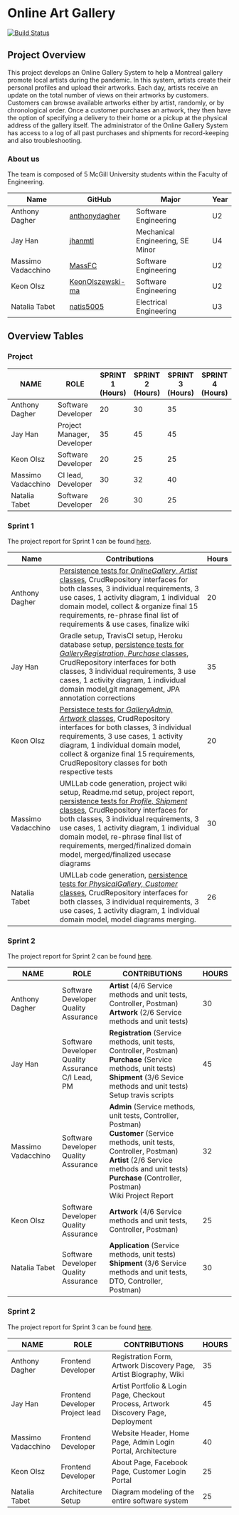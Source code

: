 # Online Art Gallery
[![Build Status](https://travis-ci.com/McGill-ECSE321-Fall2020/project-group-07.svg?token=uVygPvq8RcZYse4EpgeN&branch=master)](https://travis-ci.com/McGill-ECSE321-Fall2020/project-group-07)

## Project Overview
This project develops an Online Gallery System to help a Montreal gallery promote local artists during the pandemic. In this system, artists create their personal profiles and upload their artworks. Each day, artists receive an update on the total number of views on their artworks by customers. Customers can browse available artworks either by artist, randomly, or by chronological order. Once a customer purchases an artwork, they then have the option of specifying a delivery to their home or a pickup at the physical address of the gallery itself. The administrator of the Online Gallery System has access to a log of all past purchases and shipments for record-keeping and also troubleshooting.

### About us
The team is composed of 5 McGill University students within the Faculty of Engineering.

| Name | GitHub | Major | Year |
| ------------- | ------------- | ------------- | ------------- |
|Anthony Dagher | [anthonydagher](https://github.com/anthonydagher) | Software Engineering | U2 |
|Jay Han | [jhanmtl](https://github.com/jhanmtl) | Mechanical Engineering, SE Minor | U4 |
|Massimo Vadacchino  | [MassFC](https://github.com/MassFC) | Software Engineering | U2 |
|Keon Olsz| [KeonOlszewski-ma](https://github.com/KeonOlszewski) | Software Engineering | U2 |
|Natalia Tabet | [natis5005](https://github.com/natis5005) | Electrical Engineering | U3 |

## Overview Tables
### Project
| NAME                   | ROLE |  SPRINT 1 (Hours) | SPRINT 2 (Hours) | SPRINT 3 (Hours) | SPRINT 4 (Hours)|
|------------------------|------|-----------|----------|----------|----------|
| Anthony Dagher         | Software Developer       | 20  |  30 | 35  |          |
| Jay Han                |Project Manager, Developer| 35  |  45 |  45 |          |
| Keon Olsz              | Software Developer       | 20 |  25 | 25  |          |
| Massimo Vadacchino     | CI lead, Developer       | 30  |  32 |  40  |          |
| Natalia Tabet          | Software Developer       | 26  |   30 |  25 |          |

### Sprint 1

The project report for Sprint 1 can be found [here](https://github.com/McGill-ECSE321-Fall2020/project-group-07/wiki/Project-Report-(Sprint-1)).

| Name | Contributions | Hours |
| ------------- | ------------- | ------------- |
| Anthony Dagher| <ins>Persistence tests for _OnlineGallery, Artist_ classes</ins>, CrudRepository interfaces for both classes, 3 individual requirements, 3 use cases, 1 activity diagram, 1 individual domain model, collect & organize final 15 requirements, re-phrase final list of requirements & use cases, finalize wiki|20|
| Jay Han| Gradle setup, TravisCI setup, Heroku database setup, <ins>persistence tests for _GalleryRegistration, Purchase_ classes</ins>, CrudRepository interfaces for both classes, 3 individual requirements, 3 use cases, 1 activity diagram, 1 individual domain model,git management, JPA annotation corrections |35|
| Keon Olsz |<ins>Persistece tests for _GalleryAdmin, Artwork_ classes</ins>, CrudRepository interfaces for both classes, 3 individual requirements, 3 use cases, 1 activity diagram, 1 individual domain model, collect & organize final 15 requirements, CrudRepository classes for both respective tests |20|
 |Massimo Vadacchino| UMLLab code generation, project wiki setup, Readme.md setup, project report, <ins>persistence tests for _Profile, Shipment_ classes</ins>, CrudRepository interfaces for both classes, 3 individual requirements, 3 use cases, 1 activity diagram, 1 individual domain model, re-phrase final list of requirements, merged/finalized domain model, merged/finalized usecase diagrams | 30 |
 | Natalia Tabet | UMLLab code generation, <ins>persistence tests for _PhysicalGallery, Customer_ classes</ins>, CrudRepository interfaces for both classes, 3 individual requirements, 3 use cases, 1 activity diagram, 1 individual domain model, model diagrams merging. | 26 |
 
### Sprint 2

The project report for Sprint 2 can be found [here](https://github.com/McGill-ECSE321-Fall2020/project-group-07/wiki/Sprint-2).

| NAME                   | ROLE | CONTRIBUTIONS | HOURS | 
|------------------------|----------|---------------|-------|
| Anthony Dagher         | Software Developer <br/> Quality Assurance  |**Artist** (4/6 Service methods and unit tests, Controller, Postman) <br/> **Artwork** (2/6 Service methods and unit tests)|   30    |
| Jay Han                | Software Developer <br/> Quality Assurance <br/> C/I Lead, PM  |**Registration** (Service methods, unit tests, Controller, Postman) <br/> **Purchase** (Service methods, unit tests) <br/> **Shipment** (3/6 Sevice methods and unit tests) <br/> Setup travis scripts |   45    | 
| Massimo Vadacchino     | Software Developer <br/> Quality Assurance  |**Admin** (Service methods, unit tests, Controller, Postman) <br/> **Customer** (Service methods, unit tests, Controller, Postman) <br/> **Artist** (2/6 Service methods and unit tests) <br/> **Purchase** (Controller, Postman) <br/> Wiki Project Report|  32  | 
| Keon Olsz              | Software Developer <br/> Quality Assurance  |**Artwork** (4/6 Service methods and unit tests, Controller, Postman)              |   25    |  
| Natalia Tabet          | Software Developer <br/> Quality Assurance  |**Application** (Service methods, unit tests) <br/> **Shipment** (3/6 Service methods and unit tests, DTO, Controller, Postman)              |  30  | 

### Sprint 2
The project report for Sprint 3 can be found [here](https://github.com/McGill-ECSE321-Fall2020/project-group-07/wiki/Sprint-3).

| NAME                   | ROLE | CONTRIBUTIONS | HOURS | 
|------------------------|----------|---------------|-------|
| Anthony Dagher         |Frontend Developer <br/> | Registration Form, Artwork Discovery Page, Artist Biography, Wiki |  35   |
| Jay Han                |Frontend Developer <br/> Project lead | Artist Portfolio & Login Page, Checkout Process, Artwork Discovery Page, Deployment | 45    | 
| Massimo Vadacchino     |Frontend Developer <br/> | Website Header, Home Page, Admin Login Portal, Architecture  | 40  | 
| Keon Olsz              |Frontend Developer <br/> | About Page, Facebook Page, Customer Login Portal |  25  |  
| Natalia Tabet          |Architecture Setup <br/> | Diagram modeling of the entire software system   |  25 | 
